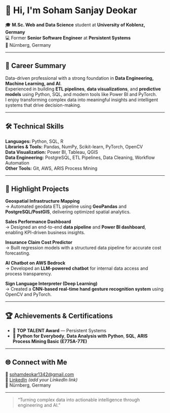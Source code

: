 # 👋 Hi, I'm Soham Sanjay Deokar

🎓 **M.Sc. Web and Data Science** student at **University of Koblenz, Germany**  
💻 Former **Senior Software Engineer** at **Persistent Systems**  
📍 Nürnberg, Germany  

---

## 🧭 Career Summary
Data-driven professional with a strong foundation in **Data Engineering, Machine Learning, and AI**.  
Experienced in building **ETL pipelines**, **data visualizations**, and **predictive models** using Python, SQL, and modern tools like Power BI and PyTorch.  
I enjoy transforming complex data into meaningful insights and intelligent systems that drive decision-making.

---

## 🛠️ Technical Skills

**Languages:** Python, SQL, R  
**Libraries & Tools:** Pandas, NumPy, Scikit-learn, PyTorch, OpenCV  
**Data Visualization:** Power BI, Tableau, QGIS  
**Data Engineering:** PostgreSQL, ETL Pipelines, Data Cleaning, Workflow Automation  
**Other Tools:** Git, AWS, ARIS Process Mining  

---

## 💼 Highlight Projects

**Geospatial Infrastructure Mapping**  
→ Automated geodata ETL pipeline using **GeoPandas** and **PostgreSQL/PostGIS**, delivering optimized spatial analytics.  

**Sales Performance Dashboard**  
→ Designed an end-to-end **data pipeline** and **Power BI dashboard**, enabling KPI-driven business insights.  

**Insurance Claim Cost Predictor**  
→ Built regression models with a structured data pipeline for accurate cost forecasting.  

**AI Chatbot on AWS Bedrock**  
→ Developed an **LLM-powered chatbot** for internal data access and process transparency.  

**Sign Language Interpreter (Deep Learning)**  
→ Created a **CNN-based real-time hand gesture recognition system** using OpenCV and PyTorch.

---

## 🏆 Achievements & Certifications
- 🥇 **TOP TALENT Award** — Persistent Systems  
- 📜 **Python for Everybody**, **Data Analysis with Python**, **SQL**, **ARIS Process Mining Basic (E775A-77E)**  

---

## 🌐 Connect with Me
📧 [sohamdeokar1342@gmail.com](mailto:sohamdeokar1342@gmail.com)  
🔗 [LinkedIn](#) *(add your LinkedIn link)*  
📍 Nürnberg, Germany  

---

> “Turning complex data into actionable intelligence through engineering and AI.”
